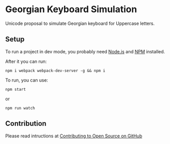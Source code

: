 # Georgian Keyboard Simulation
Unicode proposal to simulate Georgian keyboard for Uppercase letters.

## Setup
To run a project in dev mode, you probably need [Node.js](https://nodejs.org/en/download/) and [NPM](https://docs.npmjs.com/cli/install) installed.

After it you can run:

    npm i webpack webpack-dev-server -g && npm i

To run, you can use:

    npm start

or

    npm run watch

## Contribution
Please read intructions at [Contributing to Open Source on GitHub](https://guides.github.com/activities/contributing-to-open-source/)
